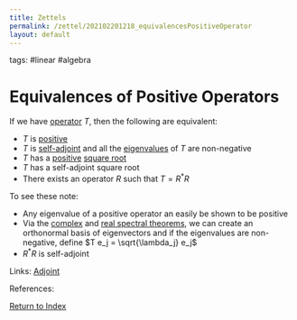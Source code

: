 ```yaml
---
title: Zettels
permalink: /zettel/202102201218_equivalencesPositiveOperator
layout: default
---
```

tags: #linear #algebra

# Equivalences of Positive Operators

If we have [operator](202102082104_operatorDefinition) $T$, then the following are equivalent:
- $T$ is [positive](202102201207_positiveOperatorDefinition)
- $T$ is [self-adjoint](202102162040_selfAdjointOperator) and all the [eigenvalues](202102120912_eigenvalueDefinition) of $T$ are non-negative
- $T$ has a [positive](202102201207_positiveOperatorDefinition) [square root](202102201216_squareRootOperator)
- $T$ has a self-adjoint square root
- There exists an operator $R$ such that $T = R^*R$

To see these note:
- Any eigenvalue of a positive operator an easily be shown to be positive
- Via the [complex](202102182045_complexSpectralTheorem) and [real spectral theorems](202102191218_realSpectralTheorem), we can create 
  an orthonormal basis of eigenvectors and if the eigenvalues are non-negative, define $T e_j = \sqrt{\lambda_j} e_j$
- $R^*R$ is self-adjoint
  
Links: [Adjoint](202102161843_adjointDefinition)

References: 

[Return to Index](index)